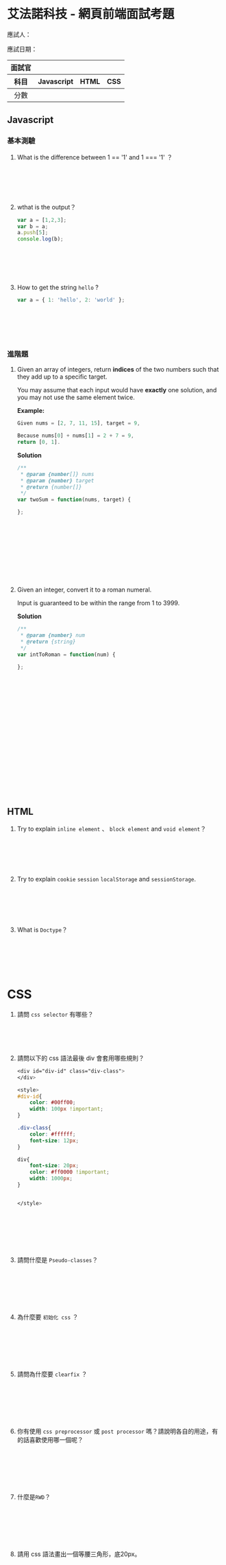 # 艾法諾科技 - 網頁前端面試考題

應試人：

應試日期：

<table width="100%">
	<thead>
		<tr>
			<th>面試官</th>
			<th colspan="3"></th>
		</tr>
		<tr>
			<th>科目</th>
			<th>Javascript</th>
			<th>HTML</th>
			<th>CSS</th>
		</tr>
	</thead>
	<tbody>
		<tr>
			<td style="text-align:center;">分數</td>
			<td></td>
			<td></td>
			<td></td>
		</tr>
	</tbody>
</table>

## Javascript
### 基本測驗

1. What is the difference between 1 == '1' and 1 === '1' ？

	<br>
	<br>
	<br>
	<br>
		
	
2. wthat is the output？

	``` javascript
	var a = [1,2,3];
	var b = a;
	a.push[5];
	console.log(b);
	```
	<br>
	<br>
	<br>
	<br>
	
3. How to get the string `hello` ?

	``` javascript
	var a = { 1: 'hello', 2: 'world' };
	```
	<br>
	<br>
	<br>
	<br>

	
### 進階題
1. Given an array of integers, return **indices** of the two numbers such that they add up to a specific target.

	You may assume that each input would have **exactly** one solution, and you may not use the same element twice.
	
	**Example:**
	
	```javascript
	Given nums = [2, 7, 11, 15], target = 9,

	Because nums[0] + nums[1] = 2 + 7 = 9,
	return [0, 1].
	```
	
	**Solution**
	
	```javascript
	/**
	 * @param {number[]} nums
	 * @param {number} target
	 * @return {number[]}
	 */
	var twoSum = function(nums, target) {
	
	};
	```
	
	<br>
	<br>
	<br>
	<br>
	<br>
	<br>
	<br>
	<br>
	
	
2. Given an integer, convert it to a roman numeral.

	Input is guaranteed to be within the range from 1 to 3999.
	
	**Solution**
	
	```javascript
	/**
	 * @param {number} num
	 * @return {string}
	 */
	var intToRoman = function(num) {
	    
	};
	```
	<br>
	<br>
	<br>
	<br>
	<br>
	<br>
	<br>
	<br>
	<br>
	<br>
	<br>
	<br>
	<br>
	<br>
	<br>
	<br>

	
## HTML

1. Try to explain `inline element` 、 `block element` and `void element`？
	<br>
	<br>
	<br>
	<br>
	<br>
	<br>

3. Try to explain `cookie` `session` `localStorage` and `sessionStorage`.
	<br>
	<br>
	<br>
	<br>
	<br>
	<br>
4. What is  `Doctype`？
	<br>
	<br>
	<br>
	<br>
	<br>
	<br>

	
# CSS
1. 請問 `css selector` 有哪些？
	<br>
	<br>
	<br>
	<br>
	<br>

2. 請問以下的 css 語法最後 div 會套用哪些規則？

	``` css
	<div id="div-id" class="div-class">
	</div>
	
	<style>
	#div-id{
		color: #00ff00;
		width: 100px !important;
	}
	
	.div-class{
		color: #ffffff;
		font-size: 12px;
	}
	
	div{
		font-size: 20px;
		color: #ff0000 !important;
		width: 1000px;
	}
	
	
	</style>
	```
	
	<br>
	<br>
	<br>
	<br>
	<br>
	
3. 請問什麼是 `Pseudo-classes`？
	
	<br>
	<br>
	<br>
	<br>
	<br>
	
4. 為什麼要 `初始化 css` ？
	
	<br>
	<br>
	<br>
	<br>
	<br>
	
5. 請問為什麼要 `clearfix` ？
	
	<br>
	<br>
	<br>
	<br>
	<br>
	
6. 你有使用 `css preprocessor` 或 `post processor` 嗎？請說明各自的用途，有的話喜歡使用哪一個呢？
	
	<br>
	<br>
	<br>
	<br>
	<br>
	
7. 什麼是`RWD`？
	
	<br>
	<br>
	<br>
	<br>
	<br>
	
8. 請用 css 語法畫出一個等腰三角形，底20px。
	<br>
	<br>
	<br>
	<br>
	<br>
	<br>
	<br>
	<br>
	<br>
	<br>
	<br>
	<br>
	<br>
	<br>
	<br>

